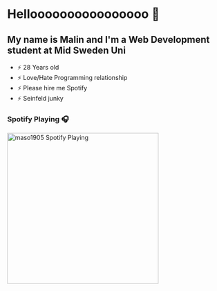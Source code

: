 # Helloooooooooooooooo 👋

## My name is Malin and I'm a  Web Development student at Mid Sweden Uni

- ⚡ 28 Years old
- ⚡ Love/Hate Programming relationship
- ⚡ Please hire me Spotify
- ⚡ Seinfeld junky

### Spotify Playing 🎧
[<img src="https://now-playing-maso1905.vercel.app/api/spotify-playing" alt="maso1905 Spotify Playing" width="350" />](https://open.spotify.com/track/6IKBG7gAQARDfhsrFSiyqJ?si=RGtMlfxCRnGOKRLd4RWjyw)